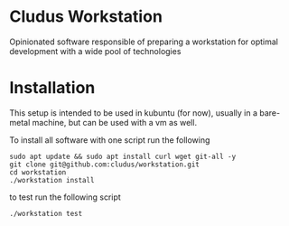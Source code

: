 # Cludus Workstation

Opinionated software responsible of preparing a workstation for optimal development with a wide pool of technologies

# Installation

This setup is intended to be used in kubuntu (for now), usually in a bare-metal machine, but can be used with a vm as well.

To install all software with one script run the following

    sudo apt update && sudo apt install curl wget git-all -y
    git clone git@github.com:cludus/workstation.git
    cd workstation
    ./workstation install

to test run the following script

    ./workstation test

